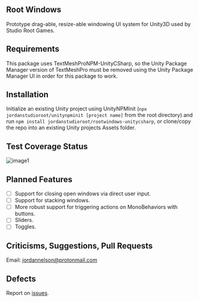 ## Root Windows

Prototype drag-able, resize-able windowing UI system for Unity3D used by Studio Root Games. 

## Requirements

This package uses TextMeshProNPM-UnityCSharp, so the Unity Package Manager version of TextMeshPro must be removed using the Unity Package Manager UI in order for this package to work.

## Installation

Initialize an existing Unity project using UnityNPMInit (`npx jordanstudioroot/unitynpminit [project name]` from the root directory) and run `npm install jordanstudioroot/rootwindows-unitycsharp`, or clone/copy the repo into an existing Unity projects Assets folder.

## Test Coverage Status
![image1](https://www.dropbox.com/s/oyi0iva7i0952cu/code_coverage_7_9_2020.PNG?raw=1)


## Planned Features
- [ ] Support for closing open windows via direct user input.
- [ ] Support for stacking windows.
- [ ] More robust support for triggering actions on MonoBehaviors with buttons.
- [ ] Sliders.
- [ ] Toggles.

## Criticisms, Suggestions, Pull Requests

Email: [jordannelson@protonmail.com](mailto:jordannelson@protonmail.com)

## 

## Defects

Report on [issues](https://github.com/jordanstudioroot/PROJECT_NAME/issues).
